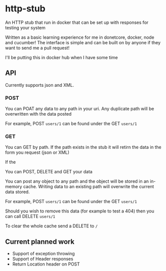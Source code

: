 # http-stub
An HTTP stub that run in docker that can be set up with responses for testing your system

Written as a basic learning experience for me in donetcore, docker, node and cucumber! The interface is simple and can be built on by anyone if they want to send me a pull request!

I'll be putting this in docker hub when I have some time

## API

Currently supports json and XML.

### POST

You can POAT any data to any path in your uri. Any duplicate path will be overwritten with the data posted

For example, POST `users/1` can be found under the GET `users/1`

### GET

You can GET by path. If the path exists in the stub it will retirn the data in the form you request (json or XML)

If the 

You can POST, DELETE and GET your data

You can post any object to any path and the object will be stored in an in-memory cache. Writing data to an existing path will overwrite the current data stored.

For example, POST `users/1` can be found under the GET `users/1`

Should you wish to remove this data (for example to test a 404) then you can call DELETE `users/1`


To clear the whole cache send a DELETE to `/`

## Current planned work

* Support of exception throwing
* Support of Header responses
* Return Location header on POST
